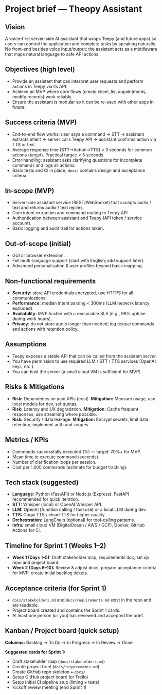# Project brief — Theopy Assistant


## Vision
A voice-first server-side AI assistant that wraps Teepy (and future apps) so users can control the application and complete tasks by speaking naturally. No front-end besides voice input/output; the assistant acts as a middleware that maps natural language to safe API actions.


## Objectives (high level)
- Provide an assistant that can interpret user requests and perform actions in Teepy via its API.
- Achieve an MVP where core flows (create client, list appointments, modify records) work reliably.
- Ensure the assistant is modular so it can be re-used with other apps in future.


## Success criteria (MVP)
- End-to-end flow works: user says a command → STT → assistant extracts intent → server calls Teepy API → assistant confirms action via TTS or text.
- Average response time (STT→Action→TTS) < 3 seconds for common actions (target). Practical target: < 5 seconds.
- Error handling: assistant asks clarifying questions for incomplete commands and logs all actions.
- Basic tests and CI in place; `docs/` contains design and acceptance criteria.


## In-scope (MVP)
- Server-side assistant service (REST/WebSocket) that accepts audio / text and returns audio / text replies.
- Core intent extraction and command routing to Teepy API.
- Authentication between assistant and Teepy (API token / service account).
- Basic logging and audit trail for actions taken.


## Out-of-scope (initial)
- GUI or browser extension.
- Full multi-language support (start with English; add support later).
- Advanced personalisation & user profiles beyond basic mapping.


## Non-functional requirements
- **Security:** store API credentials encrypted, use HTTPS for all communications.
- **Performance:** median intent parsing < 300ms (LLM network latency excluded).
- **Availability:** MVP hosted with a reasonable SLA (e.g., 99% uptime during work hours).
- **Privacy:** do not store audio longer than needed; log textual commands and actions with retention policy.


## Assumptions
- Teepy exposes a stable API that can be called from the assistant server.
- You have permission to use required LLM / STT / TTS services (OpenAI keys, etc.).
- You can host the server (a small cloud VM is sufficient for MVP).


## Risks & Mitigations
- **Risk:** Dependency on paid APIs (cost). **Mitigation:** Measure usage, use local models for dev, set quotas.
- **Risk:** Latency and UX degradation. **Mitigation:** Cache frequent responses, use streaming where possible.
- **Risk:** Security / data leakage. **Mitigation:** Encrypt secrets, limit data retention, implement auth and scopes.


## Metrics / KPIs
- Commands successfully executed (%) — target: 70%+ for MVP.
- Mean time to execute command (seconds).
- Number of clarification loops per session.
- Cost per 1,000 commands (estimate for budget tracking).


## Tech stack (suggested)
- **Language:** Python (FastAPI) or Node.js (Express). FastAPI recommended for quick iteration.
- **STT:** Whisper (local) or OpenAI Whisper API.
- **LLM:** OpenAI (function calling / tool use) or a local LLM during dev.
- **TTS:** Coqui TTS / cloud TTS for higher quality.
- **Orchestration:** LangChain (optional) for tool-calling patterns.
- **Infra:** small cloud VM (DigitalOcean / AWS / GCP), Docker, GitHub Actions for CI.


## Timeline for Sprint 1 (Weeks 1–2)
- **Week 1 (Days 1–5):** Draft stakeholder map, requirements doc, set up repo and project board.
- **Week 2 (Days 6–10):** Review & adjust docs, prepare acceptance criteria for MVP, create initial backlog tickets.


## Acceptance criteria (for Sprint 1)
- `docs/stakeholders.md` and `docs/requirements.md` exist in the repo and are readable.
- Project board created and contains the Sprint 1 cards.
- At least one person (or you) has reviewed and accepted the brief.


## Kanban / Project board (quick setup)
**Columns:** Backlog → To Do → In Progress → In Review → Done


**Suggested cards for Sprint 1:**
- Draft stakeholder map (`docs/stakeholders.md`)
- Create project brief (`docs/requirements.md`)
- Create GitHub repo skeleton + `docs/`
- Setup GitHub project board (or Trello)
- Setup initial CI pipeline stub (linting + tests)
- Kickoff review meeting (end Sprint 1)
